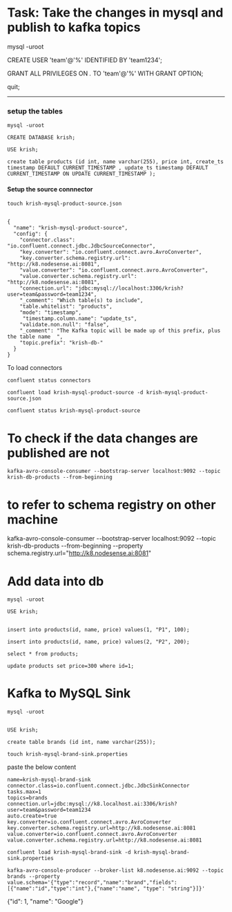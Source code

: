 # Task: Take the changes in mysql and publish to kafka topics


mysql -uroot

CREATE USER 'team'@'%' IDENTIFIED BY 'team1234';

GRANT ALL PRIVILEGES ON *.* TO 'team'@'%' WITH GRANT OPTION;

quit;

---

### setup the tables

```
mysql -uroot

CREATE DATABASE krish;

USE krish;

create table products (id int, name varchar(255), price int, create_ts timestamp DEFAULT CURRENT_TIMESTAMP , update_ts timestamp DEFAULT CURRENT_TIMESTAMP ON UPDATE CURRENT_TIMESTAMP );

 ```
 
 #### Setup the source connnector
 
```
touch krish-mysql-product-source.json
```
 
``` 
 
{
  "name": "krish-mysql-product-source",
  "config": {
    "connector.class": "io.confluent.connect.jdbc.JdbcSourceConnector",
    "key.converter": "io.confluent.connect.avro.AvroConverter",
    "key.converter.schema.registry.url": "http://k8.nodesense.ai:8081",
    "value.converter": "io.confluent.connect.avro.AvroConverter",
    "value.converter.schema.registry.url": "http://k8.nodesense.ai:8081",
    "connection.url": "jdbc:mysql://localhost:3306/krish?user=team&password=team1234",
    "_comment": "Which table(s) to include",
    "table.whitelist": "products",
    "mode": "timestamp",
     "timestamp.column.name": "update_ts",
    "validate.non.null": "false",
    "_comment": "The Kafka topic will be made up of this prefix, plus the table name  ",
    "topic.prefix": "krish-db-"
  }
}

```

To load connectors

```
confluent status connectors

```

```
confluent load krish-mysql-product-source -d krish-mysql-product-source.json
```

```
confluent status krish-mysql-product-source 
```


# To check if the data changes are published are not

```
kafka-avro-console-consumer --bootstrap-server localhost:9092 --topic krish-db-products --from-beginning
```


# to refer to schema registry on other machine

kafka-avro-console-consumer --bootstrap-server localhost:9092 --topic krish-db-products --from-beginning     --property schema.registry.url="http://k8.nodesense.ai:8081"




# Add data into db

```
mysql -uroot

USE krish;


insert into products(id, name, price) values(1, "P1", 100);

insert into products(id, name, price) values(2, "P2", 200);

select * from products;

update products set price=300 where id=1;

```


# Kafka to MySQL Sink



```
mysql -uroot

 
USE krish;

create table brands (id int, name varchar(255));

 ```


```
touch krish-mysql-brand-sink.properties
```

paste the below content

```
name=krish-mysql-brand-sink
connector.class=io.confluent.connect.jdbc.JdbcSinkConnector
tasks.max=1
topics=brands
connection.url=jdbc:mysql://k8.localhost.ai:3306/krish?user=team&password=team1234
auto.create=true
key.converter=io.confluent.connect.avro.AvroConverter
key.converter.schema.registry.url=http://k8.nodesense.ai:8081
value.converter=io.confluent.connect.avro.AvroConverter
value.converter.schema.registry.url=http://k8.nodesense.ai:8081

```

```
confluent load krish-mysql-brand-sink -d krish-mysql-brand-sink.properties
```


```
kafka-avro-console-producer --broker-list k8.nodesense.ai:9092 --topic brands --property value.schema='{"type":"record","name":"brand","fields":[{"name":"id","type":"int"},{"name":"name", "type": "string"}]}'
```

{"id": 1, "name": "Google"}
